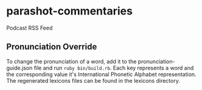 # parashot-commentaries
Podcast RSS Feed

## Pronunciation Override
To change the pronunciation of a word, add it to the pronunciation-guide.json file and run `ruby bin/build.rb`.
Each key represents a word and the corresponding value it's International Phonetic Alphabet representation.
The regenerated lexicons files can be found in the lexicons directory.
